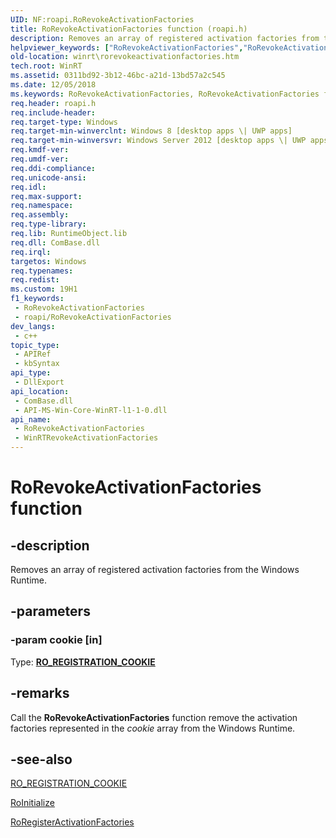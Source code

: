 ```yaml
---
UID: NF:roapi.RoRevokeActivationFactories
title: RoRevokeActivationFactories function (roapi.h)
description: Removes an array of registered activation factories from the Windows Runtime.
helpviewer_keywords: ["RoRevokeActivationFactories","RoRevokeActivationFactories function [Windows Runtime]","WinRTRevokeActivationFactories","roapi/RoRevokeActivationFactories","roapi/WinRTRevokeActivationFactories","winrt.rorevokeactivationfactories","winrt.winrtrevokeactivationfactories"]
old-location: winrt\rorevokeactivationfactories.htm
tech.root: WinRT
ms.assetid: 0311bd92-3b12-46bc-a21d-13bd57a2c545
ms.date: 12/05/2018
ms.keywords: RoRevokeActivationFactories, RoRevokeActivationFactories function [Windows Runtime], WinRTRevokeActivationFactories, roapi/RoRevokeActivationFactories, roapi/WinRTRevokeActivationFactories, winrt.rorevokeactivationfactories, winrt.winrtrevokeactivationfactories
req.header: roapi.h
req.include-header: 
req.target-type: Windows
req.target-min-winverclnt: Windows 8 [desktop apps \| UWP apps]
req.target-min-winversvr: Windows Server 2012 [desktop apps \| UWP apps]
req.kmdf-ver: 
req.umdf-ver: 
req.ddi-compliance: 
req.unicode-ansi: 
req.idl: 
req.max-support: 
req.namespace: 
req.assembly: 
req.type-library: 
req.lib: RuntimeObject.lib
req.dll: ComBase.dll
req.irql: 
targetos: Windows
req.typenames: 
req.redist: 
ms.custom: 19H1
f1_keywords:
 - RoRevokeActivationFactories
 - roapi/RoRevokeActivationFactories
dev_langs:
 - c++
topic_type:
 - APIRef
 - kbSyntax
api_type:
 - DllExport
api_location:
 - ComBase.dll
 - API-MS-Win-Core-WinRT-l1-1-0.dll
api_name:
 - RoRevokeActivationFactories
 - WinRTRevokeActivationFactories
---
```


# RoRevokeActivationFactories function


## -description

Removes an array of registered activation factories from the Windows Runtime.

## -parameters

### -param cookie [in]

Type: <b><a href="https://docs.microsoft.com/windows/desktop/WinRT/ro-registration-cookie">RO_REGISTRATION_COOKIE</a></b>

## -remarks

Call the <b>RoRevokeActivationFactories</b> function remove the activation factories represented in the  <i>cookie</i> array from the Windows Runtime.

## -see-also

<a href="https://docs.microsoft.com/windows/desktop/WinRT/ro-registration-cookie">RO_REGISTRATION_COOKIE</a>



<a href="https://docs.microsoft.com/windows/desktop/api/roapi/nf-roapi-roinitialize">RoInitialize</a>



<a href="https://docs.microsoft.com/windows/desktop/api/roapi/nf-roapi-roregisteractivationfactories">RoRegisterActivationFactories</a>

